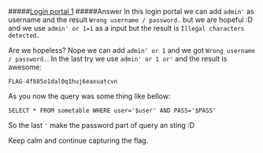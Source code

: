 #####[Login portal 1](http://ringzer0team.com/challenges/3)
#####Answer
In this login portal we can add `admin'` as username and the result `Wrong username / password.` but we are hopeful :D and we use `admin' or 1=1` as a input but the result is `Illegal characters detected.`

Are we hopeless? Nope we can add `admin' or 1` and we got `Wrong username / password.`. In the last try we use `admin' or 1 or'` and the result is awesome:
```
FLAG-4f885o1dal0q1huj6eaxuatcvn
```
As you now the query was some thing like bellow:
```
SELECT * FROM sometable WHERE user='$user' AND PASS='$PASS'
```
So the last `'` make the password part of query an sting :D

Keep calm and continue capturing the flag.
